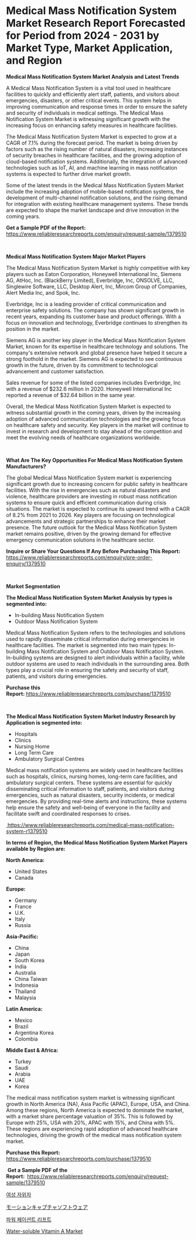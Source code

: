 <p><h1>Medical Mass Notification System Market Research Report Forecasted for Period from 2024 -  2031 by Market Type, Market Application, and Region</h1></p><p><strong>Medical Mass Notification System Market Analysis and Latest Trends</strong></p>
<p><p>A Medical Mass Notification System is a vital tool used in healthcare facilities to quickly and efficiently alert staff, patients, and visitors about emergencies, disasters, or other critical events. This system helps in improving communication and response times in order to ensure the safety and security of individuals in medical settings. The Medical Mass Notification System Market is witnessing significant growth with the increasing focus on enhancing safety measures in healthcare facilities.</p><p>The Medical Mass Notification System Market is expected to grow at a CAGR of 7.1% during the forecast period. The market is being driven by factors such as the rising number of natural disasters, increasing instances of security breaches in healthcare facilities, and the growing adoption of cloud-based notification systems. Additionally, the integration of advanced technologies such as IoT, AI, and machine learning in mass notification systems is expected to further drive market growth.</p><p>Some of the latest trends in the Medical Mass Notification System Market include the increasing adoption of mobile-based notification systems, the development of multi-channel notification solutions, and the rising demand for integration with existing healthcare management systems. These trends are expected to shape the market landscape and drive innovation in the coming years.</p></p>
<p><strong>Get a Sample PDF of the Report:&nbsp;</strong> <a href="https://www.reliableresearchreports.com/enquiry/request-sample/1379510">https://www.reliableresearchreports.com/enquiry/request-sample/1379510</a></p>
<p>&nbsp;</p>
<p><strong>Medical Mass Notification System Major Market Players</strong></p>
<p><p>The Medical Mass Notification System Market is highly competitive with key players such as Eaton Corporation, Honeywell International Inc, Siemens AG, AtHoc, Inc. (BlackBerry Limited), Everbridge, Inc, ONSOLVE, LLC, Singlewire Software, LLC, Desktop Alert, Inc, Mircom Group of Companies, Alert Media Inc, and Spok, Inc.</p><p>Everbridge, Inc is a leading provider of critical communication and enterprise safety solutions. The company has shown significant growth in recent years, expanding its customer base and product offerings. With a focus on innovation and technology, Everbridge continues to strengthen its position in the market.</p><p>Siemens AG is another key player in the Medical Mass Notification System Market, known for its expertise in healthcare technology and solutions. The company's extensive network and global presence have helped it secure a strong foothold in the market. Siemens AG is expected to see continuous growth in the future, driven by its commitment to technological advancement and customer satisfaction.</p><p>Sales revenue for some of the listed companies includes Everbridge, Inc with a revenue of $232.6 million in 2020. Honeywell International Inc reported a revenue of $32.64 billion in the same year.</p><p>Overall, the Medical Mass Notification System Market is expected to witness substantial growth in the coming years, driven by the increasing adoption of advanced communication technologies and the growing focus on healthcare safety and security. Key players in the market will continue to invest in research and development to stay ahead of the competition and meet the evolving needs of healthcare organizations worldwide.</p></p>
<p>&nbsp;</p>
<p><strong>What Are The Key Opportunities For Medical Mass Notification System Manufacturers?</strong></p>
<p><p>The global Medical Mass Notification System market is experiencing significant growth due to increasing concern for public safety in healthcare facilities. With the rise in emergencies such as natural disasters and violence, healthcare providers are investing in robust mass notification systems to ensure quick and efficient communication during crisis situations. The market is expected to continue its upward trend with a CAGR of 8.2% from 2021 to 2026. Key players are focusing on technological advancements and strategic partnerships to enhance their market presence. The future outlook for the Medical Mass Notification System market remains positive, driven by the growing demand for effective emergency communication solutions in the healthcare sector.</p></p>
<p><strong>Inquire or Share Your Questions If Any Before Purchasing This Report:</strong> <a href="https://www.reliableresearchreports.com/enquiry/pre-order-enquiry/1379510">https://www.reliableresearchreports.com/enquiry/pre-order-enquiry/1379510</a></p>
<p>&nbsp;</p>
<p><strong>Market Segmentation</strong></p>
<p><strong>The Medical Mass Notification System Market Analysis by types is segmented into:</strong></p>
<p><ul><li>In-building Mass Notification System</li><li>Outdoor Mass Notification System</li></ul></p>
<p><p>Medical Mass Notification System refers to the technologies and solutions used to rapidly disseminate critical information during emergencies in healthcare facilities. The market is segmented into two main types: In-building Mass Notification System and Outdoor Mass Notification System. In-building systems are designed to alert individuals within a facility, while outdoor systems are used to reach individuals in the surrounding area. Both types play a crucial role in ensuring the safety and security of staff, patients, and visitors during emergencies.</p></p>
<p><strong>Purchase this Report:&nbsp;</strong><a href="https://www.reliableresearchreports.com/purchase/1379510">https://www.reliableresearchreports.com/purchase/1379510</a></p>
<p>&nbsp;</p>
<p><strong>The Medical Mass Notification System Market Industry Research by Application is segmented into:</strong></p>
<p><ul><li>Hospitals</li><li>Clinics</li><li>Nursing Home</li><li>Long Term Care</li><li>Ambulatory Surgical Centres</li></ul></p>
<p><p>Medical mass notification systems are widely used in healthcare facilities such as hospitals, clinics, nursing homes, long-term care facilities, and ambulatory surgical centers. These systems are essential for quickly disseminating critical information to staff, patients, and visitors during emergencies, such as natural disasters, security incidents, or medical emergencies. By providing real-time alerts and instructions, these systems help ensure the safety and well-being of everyone in the facility and facilitate swift and coordinated responses to crises.</p></p>
<p><a href="https://www.reliableresearchreports.com/medical-mass-notification-system-r1379510">&nbsp;https://www.reliableresearchreports.com/medical-mass-notification-system-r1379510</a></p>
<p><strong>In terms of Region, the Medical Mass Notification System Market Players available by Region are:</strong></p>
<p>
    <p> <strong> North America: </strong>
        <ul>
            <li>United States</li>
            <li>Canada</li>
        </ul>
        </p> 
    <p> <strong> Europe: </strong>
        <ul>
            <li>Germany</li>
            <li>France</li>
            <li>U.K.</li>
            <li>Italy</li>
            <li>Russia</li>
        </ul>
        </p> 
    <p> <strong> Asia-Pacific: </strong>
        <ul>
            <li>China</li>
            <li>Japan</li>
            <li>South Korea</li>
            <li>India</li>
            <li>Australia</li>
            <li>China Taiwan</li>
            <li>Indonesia</li>
            <li>Thailand</li>
            <li>Malaysia</li>
        </ul>
        </p> 
    <p> <strong> Latin America: </strong>
        <ul>
            <li>Mexico</li>
            <li>Brazil</li>
            <li>Argentina Korea</li>
            <li>Colombia</li>
        </ul>
        </p> 
    <p> <strong> Middle East & Africa: </strong>
        <ul>
            <li>Turkey</li>
            <li>Saudi</li>
            <li>Arabia</li>
            <li>UAE</li>
            <li>Korea</li>
        </ul>
    </p>
    </p>
<p><p>The medical mass notification system market is witnessing significant growth in North America (NA), Asia Pacific (APAC), Europe, USA, and China. Among these regions, North America is expected to dominate the market, with a market share percentage valuation of 35%. This is followed by Europe with 25%, USA with 20%, APAC with 15%, and China with 5%. These regions are experiencing rapid adoption of advanced healthcare technologies, driving the growth of the medical mass notification system market.</p></p>
<p><strong>Purchase this Report: </strong><a href="https://www.reliableresearchreports.com/purchase/1379510">https://www.reliableresearchreports.com/purchase/1379510</a></p>
<p>&nbsp;<strong>Get a Sample PDF of the Report:&nbsp;&nbsp;</strong><a href="https://www.reliableresearchreports.com/enquiry/request-sample/1379510">https://www.reliableresearchreports.com/enquiry/request-sample/1379510</a></p>
<p><strong></strong></p>
<p><p><a href="https://medium.com/@marymorgan1939/%EC%97%AC%EC%84%B1-%EC%9E%90%EC%9C%84%EA%B8%B0-%EC%8B%9C%EC%9E%A5-%ED%81%AC%EA%B8%B0-cagr-%ED%8A%B8%EB%A0%8C%EB%93%9C-2024-2030-392f6bad719a">여성 자위자</a></p><p><a href="https://medium.com/@dominicalsop1/%E3%83%A2%E3%83%BC%E3%82%B7%E3%83%A7%E3%83%B3%E3%82%AD%E3%83%A3%E3%83%97%E3%83%81%E3%83%A3%E3%83%BC%E3%82%BD%E3%83%95%E3%83%88%E3%82%A6%E3%82%A7%E3%82%A2%E5%B8%82%E5%A0%B4%E3%81%AE%E8%A6%8F%E6%A8%A1%E3%81%A8%E5%B8%82%E5%A0%B4%E5%8B%95%E5%90%91-%E5%AE%8C%E5%85%A8%E3%81%AA%E6%A5%AD%E7%95%8C%E6%A6%82%E8%A6%81-2024%E5%B9%B4-2031%E5%B9%B4-82d745f126e8">モーションキャプチャソフトウェア</a></p><p><a href="https://medium.com/@kavonhansen15/quot-%ED%8C%8C%EC%9B%8C-%ED%99%98%EC%9E%90-%EA%B8%B0%ED%95%AD-%EC%8B%9C%EC%9E%A5-%EB%B3%B4%EA%B3%A0%EC%84%9C%EB%8A%94%EC%9D%B4-%EC%8B%9C%EC%9E%A5%EC%9D%98-%EC%B5%9C%EC%8B%A0-%EB%8F%99%ED%96%A5%EA%B3%BC-%EC%84%B1%EC%9E%A5-%EA%B8%B0%ED%9A%8C%EB%A5%BC-%EB%B3%B4%EC%97%AC%EC%A4%8D%EB%8B%88%EB%8B%A4-quot-0d0c58be16e8">파워 페이션트 리프트</a></p><p><a href="https://issuu.com/reportprime-2/docs/water-soluble-vitamin-a-market-size-2030.pptx">Water-soluble Vitamin A Market</a></p></p>